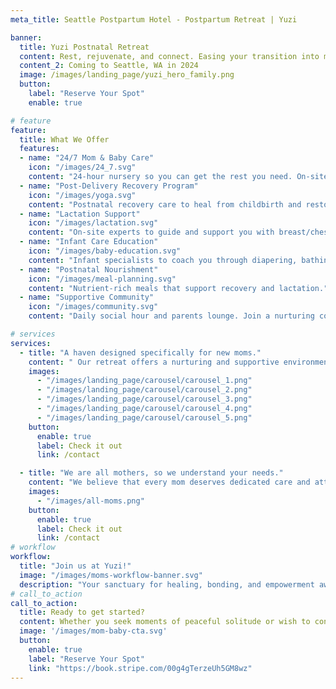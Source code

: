 ```yaml
---
meta_title: Seattle Postpartum Hotel - Postpartum Retreat | Yuzi

banner:
  title: Yuzi Postnatal Retreat
  content: Rest, rejuvenate, and connect. Easing your transition into motherhood.
  content_2: Coming to Seattle, WA in 2024
  image: /images/landing_page/yuzi_hero_family.png
  button:
    label: "Reserve Your Spot"
    enable: true

# feature
feature: 
  title: What We Offer
  features:
  - name: "24/7 Mom & Baby Care"
    icon: "/images/24_7.svg"
    content: "24-hour nursery so you can get the rest you need. On-site specialists and programming to attend to your physical and mental wellbeing."
  - name: "Post-Delivery Recovery Program"
    icon: "/images/yoga.svg"
    content: "Postnatal recovery care to heal from childbirth and restore your body."
  - name: "Lactation Support"
    icon: "/images/lactation.svg"
    content: "On-site experts to guide and support you with breast/chestfeeding."
  - name: "Infant Care Education"
    icon: "/images/baby-education.svg"
    content: "Infant specialists to coach you through diapering, bathing, burping, and everything in between."
  - name: "Postnatal Nourishment"
    icon: "/images/meal-planning.svg"
    content: "Nutrient-rich meals that support recovery and lactation."
  - name: "Supportive Community"
    icon: "/images/community.svg"
    content: "Daily social hour and parents lounge. Join a nurturing community that will empower you every step of the way."

# services
services:
  - title: "A haven designed specifically for new moms."
    content: " Our retreat offers a nurturing and supportive environment where mothers can find solace, rejuvenation, and connection as they navigate the joys and demands of early motherhood."
    images:
      - "/images/landing_page/carousel/carousel_1.png"
      - "/images/landing_page/carousel/carousel_2.png"
      - "/images/landing_page/carousel/carousel_3.png"
      - "/images/landing_page/carousel/carousel_4.png"
      - "/images/landing_page/carousel/carousel_5.png"
    button:
      enable: true
      label: Check it out
      link: /contact

  - title: "We are all mothers, so we understand your needs."
    content: "We believe that every mom deserves dedicated care and attention during this transformative phase, which is why our retreat is meticulously crafted to provide a sanctuary of healing, restoration, and empowerment."
    images: 
      - "/images/all-moms.png"
    button:
      enable: true
      label: Check it out
      link: /contact
# workflow
workflow: 
  title: "Join us at Yuzi!"
  image: "/images/moms-workflow-banner.svg"
  description: "Your sanctuary for healing, bonding, and empowerment awaits."
# call_to_action
call_to_action:
  title: Ready to get started?
  content: Whether you seek moments of peaceful solitude or wish to connect with other like-minded mothers, our community is here to support you every step of the way..
  image: '/images/mom-baby-cta.svg'
  button:
    enable: true
    label: "Reserve Your Spot"
    link: "https://book.stripe.com/00g4gTerzeUh5GM8wz"
---
```


